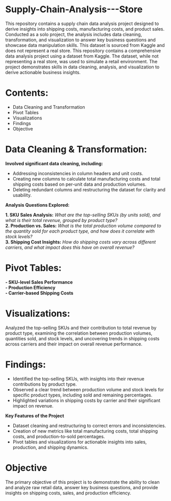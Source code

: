 # Supply-Chain-Analysis---Store </br>
This repository contains a supply chain data analysis project designed to derive insights into shipping costs, manufacturing costs, and product sales. Conducted as a solo project, the analysis includes data cleaning, transformation, and visualization to answer key business questions and showcase data manipulation skills. This dataset is sourced from Kaggle and does not represent a real store. This repository contains a comprehensive data analysis project using a dataset from Kaggle. The dataset, while not representing a real store, was used to simulate a retail environment. The project demonstrates skills in data cleaning, analysis, and visualization to derive actionable business insights.

# Contents: </br>
- Data Cleaning and Transformation</br>
- Pivot Tables
- Visualizations</br>
- Findings</br>
- Objective</br>

# Data Cleaning & Transformation: </br>
**Involved significant data cleaning, including:**</br>

- Addressing inconsistencies in column headers and unit costs.</br>
- Creating new columns to calculate total manufacturing costs and total shipping costs based on per-unit data and production volumes.</br>
- Deleting redundant columns and restructuring the dataset for clarity and usability.</br>

**Analysis Questions Explored:**</br>

**1. SKU Sales Analysis:** _What are the top-selling SKUs (by units sold), and what is their total revenue, grouped by product type?_</br>
**2. Production vs. Sales:** _What is the total production volume compared to the quantity sold for each product type, and how does it correlate with stock levels?_</br>
**3. Shipping Cost Insights:** _How do shipping costs vary across different carriers, and what impact does this have on overall revenue?_</br>

# Pivot Tables:<br>

**- SKU-level Sales Performance**</br>
**- Production Efficiency**</br>
**- Carrier-based Shipping Costs**</br> 

# Visualizations:<br>
Analyzed the top-selling SKUs and their contribution to total revenue by product type, examining the correlation between production volumes, quantities sold, and stock levels, and uncovering trends in shipping costs across carriers and their impact on overall revenue performance.</br>

# Findings: </br>

- Identified the top-selling SKUs, with insights into their revenue contributions by product type.</br>
- Observed a clear trend between production volume and stock levels for specific product types, including sold and remaining percentages.</br>
- Highlighted variations in shipping costs by carrier and their significant impact on revenue.</br>


**Key Features of the Project**</br>

- Dataset cleaning and restructuring to correct errors and inconsistencies.</br>
- Creation of new metrics like total manufacturing costs, total shipping costs, and production-to-sold percentages.</br>
- Pivot tables and visualizations for actionable insights into sales, production, and shipping dynamics.</br>

# Objective
The primary objective of this project is to demonstrate the ability to clean and analyze raw retail data, answer key business questions, and provide insights on shipping costs, sales, and production efficiency.
